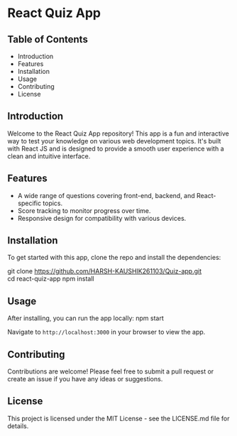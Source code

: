 # React Quiz App

## Table of Contents
- Introduction
- Features
- Installation
- Usage
- Contributing
- License

## Introduction
Welcome to the React Quiz App repository! This app is a fun and interactive way to test your knowledge on various web development topics. It's built with React JS and is designed to provide a smooth user experience with a clean and intuitive interface.

## Features
- A wide range of questions covering front-end, backend, and React-specific topics.
- Score tracking to monitor progress over time.
- Responsive design for compatibility with various devices.

## Installation
To get started with this app, clone the repo and install the dependencies:

git clone https://github.com/HARSH-KAUSHIK261103/Quiz-app.git  
cd react-quiz-app 
npm install


## Usage
After installing, you can run the app locally:
npm start

Navigate to `http://localhost:3000` in your browser to view the app.

## Contributing
Contributions are welcome! Please feel free to submit a pull request or create an issue if you have any ideas or suggestions.

## License
This project is licensed under the MIT License - see the LICENSE.md file for details.



